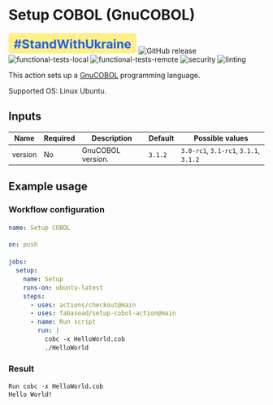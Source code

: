 # Setup COBOL (GnuCOBOL)

[![Stand With Ukraine](https://raw.githubusercontent.com/vshymanskyy/StandWithUkraine/main/badges/StandWithUkraine.svg)](https://stand-with-ukraine.pp.ua)
![GitHub release](https://img.shields.io/github/v/release/fabasoad/setup-cobol-action?include_prereleases)
![functional-tests-local](https://github.com/fabasoad/setup-cobol-action/actions/workflows/functional-tests-local.yml/badge.svg)
![functional-tests-remote](https://github.com/fabasoad/setup-cobol-action/actions/workflows/functional-tests-remote.yml/badge.svg)
![security](https://github.com/fabasoad/setup-cobol-action/actions/workflows/security.yml/badge.svg)
![linting](https://github.com/fabasoad/setup-cobol-action/actions/workflows/linting.yml/badge.svg)

This action sets up a [GnuCOBOL](https://en.wikipedia.org/wiki/COBOL) programming
language.

Supported OS: Linux Ubuntu.

## Inputs

<!-- prettier-ignore-start -->
| Name    | Required | Description       | Default | Possible values                        |
|---------|----------|-------------------|---------|----------------------------------------|
| version | No       | GnuCOBOL version. | `3.1.2` | `3.0-rc1`, `3.1-rc1`, `3.1.1`, `3.1.2` |
<!-- prettier-ignore-end -->

## Example usage

### Workflow configuration

```yaml
name: Setup COBOL

on: push

jobs:
  setup:
    name: Setup
    runs-on: ubuntu-latest
    steps:
      - uses: actions/checkout@main
      - uses: fabasoad/setup-cobol-action@main
      - name: Run script
        run: |
          cobc -x HelloWorld.cob
          ./HelloWorld
```

### Result

```text
Run cobc -x HelloWorld.cob
Hello World!
```
